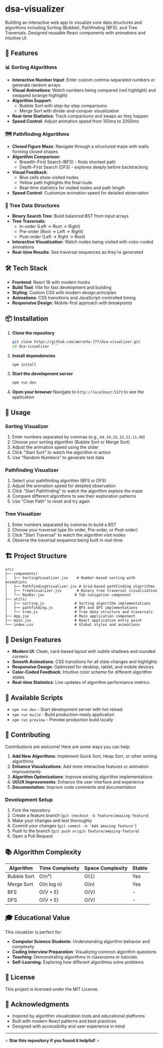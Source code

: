 # dsa-visualizer
Building an interactive web app to visualize core data structures and algorithms including Sorting (Bubble), Pathfinding (BFS), and Tree Traversals.   Designed reusable React components with animations and intuitive UI.

## 🚀 Features

### 📊 Sorting Algorithms
- **Interactive Number Input**: Enter custom comma-separated numbers or generate random arrays
- **Visual Animations**: Watch numbers being compared (red highlight) and swapped (orange highlight)
- **Algorithm Support**:
  - Bubble Sort with step-by-step comparisons
  - Merge Sort with divide-and-conquer visualization
- **Real-time Statistics**: Track comparisons and swaps as they happen
- **Speed Control**: Adjust animation speed from 100ms to 2000ms

### 🗺️ Pathfinding Algorithms
- **Closed Figure Maze**: Navigate through a structured maze with walls forming closed shapes
- **Algorithm Comparison**:
  - Breadth-First Search (BFS) - finds shortest path
  - Depth-First Search (DFS) - explores deeply before backtracking
- **Visual Feedback**: 
  - Blue cells show visited nodes
  - Yellow path highlights the final route
  - Real-time statistics for visited nodes and path length
- **Speed Control**: Customize animation speed for detailed observation

### 🌳 Tree Data Structures
- **Binary Search Tree**: Build balanced BST from input arrays
- **Tree Traversals**:
  - In-order (Left → Root → Right)
  - Pre-order (Root → Left → Right)
  - Post-order (Left → Right → Root)
- **Interactive Visualization**: Watch nodes being visited with color-coded animations
- **Real-time Results**: See traversal sequences as they're generated

## 🛠️ Tech Stack

- **Frontend**: React 18 with modern hooks
- **Build Tool**: Vite for fast development and building
- **Styling**: Custom CSS with modern design principles
- **Animations**: CSS transitions and JavaScript-controlled timing
- **Responsive Design**: Mobile-first approach with breakpoints

## 📦 Installation

1. **Clone the repository**
   ``` bash
   git clone https://github.com/amrutha-777/dsa-visualizer.git
   cd dsa-visualizer ```


2. **Install dependencies**
   ```bash
   npm install
   ```

3. **Start the development server**
   ```bash
   npm run dev
   ```

4. **Open your browser**
   Navigate to `http://localhost:5173` to see the application

## 🎯 Usage

### Sorting Visualizer
1. Enter numbers separated by commas (e.g., `64,34,25,12,22,11,90`)
2. Choose your sorting algorithm (Bubble Sort or Merge Sort)
3. Adjust the animation speed using the slider
4. Click "Start Sort" to watch the algorithm in action
5. Use "Random Numbers" to generate test data

### Pathfinding Visualizer
1. Select your pathfinding algorithm (BFS or DFS)
2. Adjust the animation speed for detailed observation
3. Click "Start Pathfinding" to watch the algorithm explore the maze
4. Compare different algorithms to see their exploration patterns
5. Use "Clear Path" to reset and try again

### Tree Visualizer
1. Enter numbers separated by commas to build a BST
2. Choose your traversal type (In-order, Pre-order, or Post-order)
3. Click "Start Traversal" to watch the algorithm visit nodes
4. Observe the traversal sequence being built in real-time

## 🏗️ Project Structure

```
src/
├── components/
│   ├── SortingVisualizer.jsx    # Number-based sorting with animations
│   ├── PathfindingVisualizer.jsx # Grid-based pathfinding algorithms
│   ├── TreeVisualizer.jsx       # Binary tree traversal visualization
│   └── NavBar.jsx              # Tab navigation component
├── utils/
│   ├── sorting.js              # Sorting algorithm implementations
│   ├── pathfinding.js          # BFS and DFS implementations
│   └── tree.js                 # Tree data structure and traversals
├── App.jsx                     # Main application component
├── main.jsx                    # React application entry point
└── index.css                   # Global styles and animations
```

## 🎨 Design Features

- **Modern UI**: Clean, card-based layout with subtle shadows and rounded corners
- **Smooth Animations**: CSS transitions for all state changes and highlights
- **Responsive Design**: Optimized for desktop, tablet, and mobile devices
- **Color-Coded Feedback**: Intuitive color scheme for different algorithm states
- **Real-time Statistics**: Live updates of algorithm performance metrics

## 🔧 Available Scripts

- `npm run dev` - Start development server with hot reload
- `npm run build` - Build production-ready application
- `npm run preview` - Preview production build locally

## 🤝 Contributing

Contributions are welcome! Here are some ways you can help:

1. **Add New Algorithms**: Implement Quick Sort, Heap Sort, or other sorting algorithms
2. **Enhance Visualizations**: Add more interactive features or animation improvements
3. **Algorithm Optimizations**: Improve existing algorithm implementations
4. **UI/UX Improvements**: Enhance the user interface and experience
5. **Documentation**: Improve code comments and documentation

### Development Setup

1. Fork the repository
2. Create a feature branch (`git checkout -b feature/amazing-feature`)
3. Make your changes and test thoroughly
4. Commit your changes (`git commit -m 'Add amazing feature'`)
5. Push to the branch (`git push origin feature/amazing-feature`)
6. Open a Pull Request

## 📚 Algorithm Complexity

| Algorithm | Time Complexity | Space Complexity | Stable |
|-----------|----------------|------------------|---------|
| Bubble Sort | O(n²) | O(1) | Yes |
| Merge Sort | O(n log n) | O(n) | Yes |
| BFS | O(V + E) | O(V) | - |
| DFS | O(V + E) | O(V) | - |

## 🎓 Educational Value

This visualizer is perfect for:
- **Computer Science Students**: Understanding algorithm behavior and complexity
- **Coding Interview Preparation**: Visualizing common algorithm questions
- **Teaching**: Demonstrating algorithms in classrooms or tutorials
- **Self-Learning**: Exploring how different algorithms solve problems

## 📄 License

This project is licensed under the MIT License.

## 🙏 Acknowledgments

- Inspired by algorithm visualization tools and educational platforms
- Built with modern React patterns and best practices
- Designed with accessibility and user experience in mind



---

⭐ **Star this repository if you found it helpful!** ⭐


